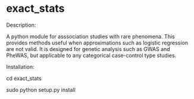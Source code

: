 exact_stats
===========

Description:

A python module for asssociation studies with rare phenomena.  This provides methods useful when approximations such as logistic regression are not valid.  It is designed for genetic analysis such as GWAS and PheWAS, but applicable to any categorical case-control type studies.


Installation:

cd exact_stats

sudo python setup.py install
